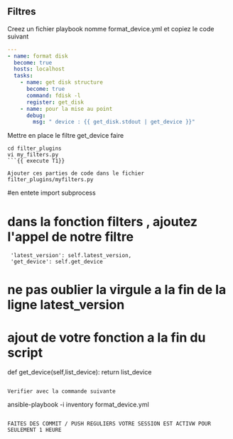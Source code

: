 ## Filtres

Creez un fichier playbook nomme format_device.yml
et copiez le code suivant
```yaml
---
- name: format disk
  become: true
  hosts: localhost
  tasks:
    - name: get disk structure
      become: true
      command: fdisk -l
      register: get_disk
    - name: pour la mise au point
      debug:
        msg: " device : {{ get_disk.stdout | get_device }}"
```

Mettre en place le filtre get_device
faire 
```
cd filter_plugins
vi my_filters.py
```{{ execute T1}}

Ajouter ces parties de code dans le fichier filter_plugins/myfilters.py 
```
#en entete
import subprocess
# dans la fonction filters , ajoutez l'appel de notre filtre
     'latest_version': self.latest_version,
     'get_device': self.get_device
# ne pas oublier la virgule a la fin de la ligne latest_version
# ajout de votre fonction a la fin du script 
def get_device(self,list_device):
    return list_device
```

Verifier avec la commande suivante
```
ansible-playbook -i inventory format_device.yml
```{{ execute T1}}

FAITES DES COMMIT / PUSH REGULIERS VOTRE SESSION EST ACTIVW POUR SEULEMENT 1 HEURE



